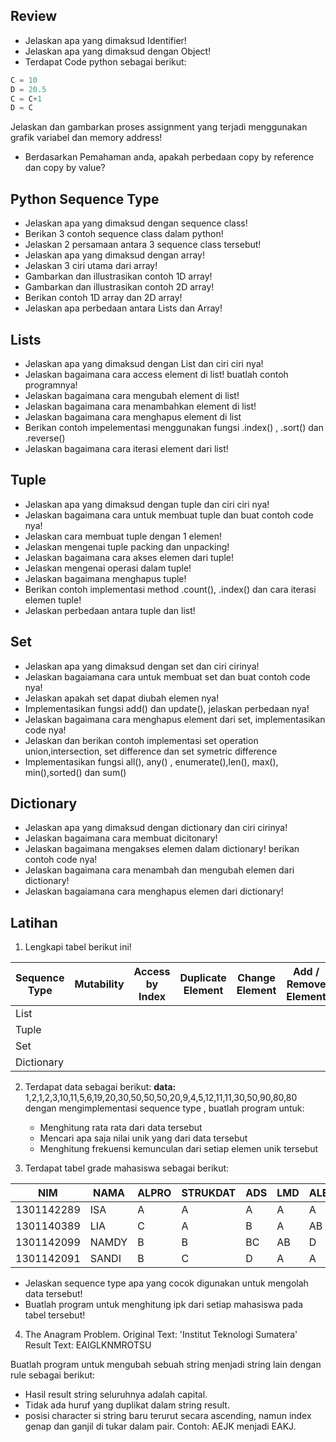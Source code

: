 
## Review
- Jelaskan apa yang dimaksud Identifier!
- Jelaskan apa yang dimaksud dengan Object!
- Terdapat Code python sebagai berikut:

```python
C = 10
D = 20.5
C = C+1
D = C
```
Jelaskan dan gambarkan proses assignment yang terjadi menggunakan grafik variabel dan memory address!
- Berdasarkan Pemahaman anda, apakah perbedaan copy by reference dan copy by value?

## Python Sequence Type
- Jelaskan apa yang dimaksud dengan sequence class!
- Berikan 3 contoh sequence class dalam python!
- Jelaskan 2 persamaan antara 3 sequence class tersebut!
- Jelaskan apa yang dimaksud dengan array!
- Jelaskan 3 ciri utama dari array!
- Gambarkan dan illustrasikan contoh 1D array!
-  Gambarkan dan illustrasikan contoh 2D array!
- Berikan contoh 1D array dan 2D array!
- Jelaskan apa perbedaan antara Lists dan Array!

## Lists
- Jelaskan apa yang dimaksud dengan List dan ciri ciri nya!
- Jelaskan bagaimana cara access element di list! buatlah contoh programnya!
- Jelaskan bagaimana cara mengubah element di list!
- Jelaskan bagaimana cara menambahkan element di list!
- Jelaskan bagaimana cara menghapus element di list
- Berikan contoh impelementasi menggunakan fungsi .index() , .sort() dan .reverse()
- Jelaskan bagaimana cara iterasi element dari list!

## Tuple
- Jelaskan apa yang dimaksud dengan tuple dan ciri ciri nya!
- Jelaskan bagaimana cara untuk membuat tuple dan buat contoh code nya!
- Jelaskan cara membuat tuple dengan 1 elemen!
- Jelaskan mengenai tuple packing dan unpacking!
- Jelaskan bagaimana cara akses elemen dari tuple!
- Jelaskan mengenai operasi dalam tuple!
- Jelaskan bagaimana menghapus tuple!
- Berikan contoh implementasi method .count(), .index() dan cara iterasi elemen tuple!
- Jelaskan perbedaan antara tuple dan list!

## Set
- Jelaskan apa yang dimaksud dengan set dan ciri cirinya!
- Jelaskan bagaiamana cara untuk membuat set dan buat contoh code nya!
- Jelaskan apakah set dapat diubah elemen nya!
- Implementasikan fungsi add() dan update(), jelaskan perbedaan nya!
- Jelaskan bagaimana cara menghapus element dari set, implementasikan code nya!
- Jelaskan dan berikan contoh implementasi set operation union,intersection, set difference dan set symetric difference
- Implementasikan fungsi all(), any() , enumerate(),len(), max(), min(),sorted() dan sum()

## Dictionary
- Jelaskan apa yang dimaksud dengan dictionary dan ciri cirinya!
- Jelaskan bagaimana cara membuat dicitonary!
- Jelaskan bagaimana mengakses elemen dalam dictionary! berikan contoh code nya!
- Jelaskan bagaimana cara menambah dan mengubah elemen dari dictionary!
- Jelaskan bagaiamana cara menghapus elemen dari dictionary!

## Latihan
1. Lengkapi tabel berikut ini!

| Sequence Type | Mutability | Access by Index | Duplicate Element | Change Element | Add / Remove Element |
| ------------- | ---------- | --------------- | ----------------- | -------------- | -------------------- |
| List          |            |                 |                   |                |                      |
| Tuple         |            |                 |                   |                |                      |
| Set           |            |                 |                   |                |                      |
| Dictionary    |            |                 |                   |                |                      |

2. Terdapat data sebagai berikut: 
	**data:** 1,2,1,2,3,10,11,5,6,19,20,30,50,50,50,20,9,4,5,12,11,11,30,50,90,80,80
	dengan mengimplementasi sequence type , buatlah program untuk:
	- Menghitung rata rata dari data tersebut
	- Mencari apa saja nilai unik yang dari data tersebut
	- Menghitung frekuensi kemunculan dari setiap elemen unik tersebut

3. Terdapat tabel grade mahasiswa sebagai berikut:

| NIM        | NAMA  | ALPRO | STRUKDAT | ADS | LMD | ALE |
| ---------- | ----- | ----- | -------- | --- | --- | --- |
| 1301142289 | ISA   | A     | A        | A   | A   | A   |
| 1301140389 | LIA   | C     | A        | B   | A   | AB  |
| 1301142099 | NAMDY | B     | B        | BC  | AB  | D   |
| 1301142091 | SANDI | B     | C        | D   | A   | A   | 

- Jelaskan sequence type apa yang cocok digunakan untuk mengolah data tersebut!
- Buatlah program untuk menghitung ipk dari setiap mahasiswa pada tabel tersebut!

4. The Anagram Problem.
Original Text: 'Institut Teknologi Sumatera'
Result Text: EAIGLKNMROTSU

Buatlah program untuk mengubah sebuah string menjadi string lain dengan rule sebagai berikut:
- Hasil result string seluruhnya adalah capital.
- Tidak ada huruf yang duplikat dalam string result.
- posisi character si string baru terurut secara ascending, namun index genap dan ganjil di tukar dalam pair. Contoh: AEJK menjadi EAKJ.